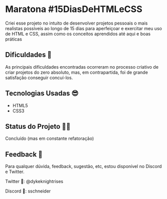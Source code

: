 # Maratona #15DiasDeHTMLeCSS 

Criei esse projeto no intuito de desenvolver projetos pessoais o mais realistas possíveis ao longo de 15 dias para aperfeiçoar e exercitar meu uso de HTML e CSS, assim como os conceitos aprendidos até aqui e boas práticas


## Dificuldades 🥵

As principais dificuldades encontradas ocorreram no processo criativo de criar projetos do zero absoluto, mas, em contrapartida, foi de grande satisfação conseguir concuí-los.

## Tecnologias Usadas 😎

- HTML5
- CSS3

## Status do Projeto 👷‍♀️

Concluído (mas em constante refatoração)

## Feedback 🤝

Para qualquer dúvida, feedback, sugestão, etc, estou disponível no Discord e Twitter.

Twitter 🐤: @dykeknightrises 

Discord 👾: sschneider
